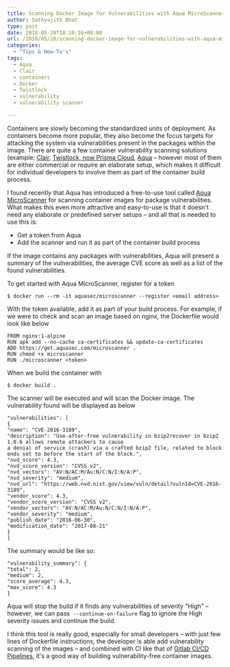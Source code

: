 ```yaml
---
title: Scanning Docker Image for Vulnerabilities with Aqua MicroScanner
author: Sathyajith Bhat
type: post
date: 2018-05-28T18:10:16+00:00
url: /2018/05/28/scanning-docker-image-for-vulnerabilities-with-aqua-microscanner/
categories:
  - "Tips & How-To's"
tags:
  - Aqua
  - Clair
  - containers
  - Docker
  - Twistlock
  - vulnerability
  - vulnerability scanner

---
```

Containers are slowly becoming the standardized units of deployment. As containers become more popular, they also become the focus targets for attacking the system via vulnerabilities present in the packages within the image. There are quite a few container vulnerability scanning solutions (example: [Clair](https://github.com/coreos/clair), [Twistlock, now Prisma Cloud](https://www.twistlock.com), [Aqua](https://www.aquasec.com) – however most of them are either commercial or require an elaborate setup, which makes it difficult for individual developers to involve them as part of the container build process.

<!--more-->

I found recently that Aqua has introduced a free-to-use tool called [Aqua MicroScanner](https://github.com/aquasecurity/microscanner) for scanning container images for package vulnerabilities. What makes this even more attractive and easy-to-use is that it doesn't need any elaborate or predefined server setups – and all that is needed to use this is:

  * Get a token from Aqua
  * Add the scanner and run it as part of the container build process

If the image contains any packages with vulnerabilities, Aqua will present a summary of the vulnerabilities, the average CVE score as well as a list of the found vulnerabilities.

To get started with Aqua MicroScanner, register for a token

    $ docker run --rm -it aquasec/microscanner --register <email address>

With the token available, add it as part of your build process. For example, if we were to check and scan an image based on nginx, the Dockerfile would look like below

``` 
FROM nginx:1-alpine 
RUN apk add --no-cache ca-certificates && update-ca-certificates 
ADD https://get.aquasec.com/microscanner . 
RUN chmod +x microscanner 
RUN ./microscanner <token> 
```
  
When we build the container with

`$ docker build .`

The scanner will be executed and will scan the Docker image. The vulnerability found will be displayed as below
  
```
"vulnerabilities": [ 
{ 
"name": "CVE-2016-3189", 
"description": "Use-after-free vulnerability in bzip2recover in bzip2 1.0.6 allows remote attackers to cause 
a denial of service (crash) via a crafted bzip2 file, related to block ends set to before the start of the block.", 
"nvd_score": 4.3, 
"nvd_score_version": "CVSS v2", 
"nvd_vectors": "AV:N/AC:M/Au:N/C:N/I:N/A:P", 
"nvd_severity": "medium", 
"nvd_url": "https://web.nvd.nist.gov/view/vuln/detail?vulnId=CVE-2016-3189", 
"vendor_score": 4.3, 
"vendor_score_version": "CVSS v2", 
"vendor_vectors": "AV:N/AC:M/Au:N/C:N/I:N/A:P", 
"vendor_severity": "medium", 
"publish_date": "2016-06-30", 
"modification_date": "2017-08-21" 
} 
] 
``` 
  
The summary would be like so:

```
"vulnerability_summary": { 
"total": 2, 
"medium": 2, 
"score_average": 4.3, 
"max_score": 4.3 
} 
```

Aqua will stop the build if it finds any vulnerabilities of severity "High" – however, we can pass  `--continue-on-failure` flag to ignore the High severity issues and continue the build.

I think this tool is really good, especially for small developers – with just few lines of Dockerfile instructions, the developer is able add vulnerability scanning of the images – and combined with CI like that of [Gitlab CI/CD Pipelines](https://about.gitlab.com/features/gitlab-ci-cd/), it's a good way of building vulnerability-free container images.
